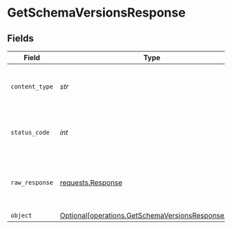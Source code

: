 # GetSchemaVersionsResponse


## Fields

| Field                                                                                                          | Type                                                                                                           | Required                                                                                                       | Description                                                                                                    |
| -------------------------------------------------------------------------------------------------------------- | -------------------------------------------------------------------------------------------------------------- | -------------------------------------------------------------------------------------------------------------- | -------------------------------------------------------------------------------------------------------------- |
| `content_type`                                                                                                 | *str*                                                                                                          | :heavy_check_mark:                                                                                             | HTTP response content type for this operation                                                                  |
| `status_code`                                                                                                  | *int*                                                                                                          | :heavy_check_mark:                                                                                             | HTTP response status code for this operation                                                                   |
| `raw_response`                                                                                                 | [requests.Response](https://requests.readthedocs.io/en/latest/api/#requests.Response)                          | :heavy_minus_sign:                                                                                             | Raw HTTP response; suitable for custom response parsing                                                        |
| `object`                                                                                                       | [Optional[operations.GetSchemaVersionsResponseBody]](../../models/operations/getschemaversionsresponsebody.md) | :heavy_minus_sign:                                                                                             | Success                                                                                                        |